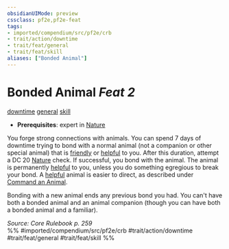 ```yaml
---
obsidianUIMode: preview
cssclass: pf2e,pf2e-feat
tags:
- imported/compendium/src/pf2e/crb
- trait/action/downtime
- trait/feat/general
- trait/feat/skill
aliases: ["Bonded Animal"]
---
```

# Bonded Animal  *Feat 2*  
[downtime](downtime.md)  [general](general.md)  [skill](skill.md)  

- **Prerequisites**: expert in [Nature](../skills.md#Nature)

You forge strong connections with animals. You can spend 7 days of downtime trying to bond with a normal animal (not a companion or other special animal) that is [friendly](conditions.md#Friendly) or [helpful](conditions.md#Helpful) to you. After this duration, attempt a DC 20 [Nature](../skills.md#Nature) check. If successful, you bond with the animal. The animal is permanently [helpful](conditions.md#Helpful) to you, unless you do something egregious to break your bond. A [helpful](conditions.md#Helpful) animal is easier to direct, as described under [Command an Animal](command-an-animal.md).

Bonding with a new animal ends any previous bond you had. You can't have both a bonded animal and an animal companion (though you can have both a bonded animal and a familiar).

*Source: Core Rulebook p. 259*  
%% #imported/compendium/src/pf2e/crb #trait/action/downtime #trait/feat/general #trait/feat/skill %%